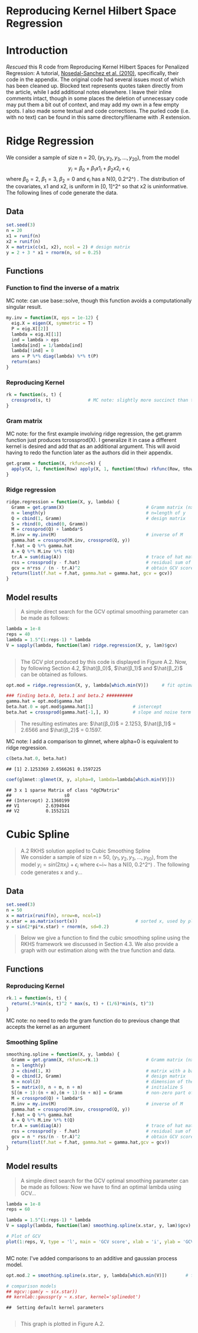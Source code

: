 # Reproducing Kernel Hilbert Space Regression

# Introduction
*Rescued* this R code from Reproducing Kernel Hilbert Spaces for Penalized Regression: A tutorial, [Nosedal-Sanchez et al. (2010)](http://www.tandfonline.com/doi/abs/10.1080/00031305.2012.678196), specifically, their code in the appendix.  The original code had several issues most of which has been cleaned up. Blocked text represents quotes taken directly from the article, while I add additional notes elsewhere. I leave their inline comments intact, though in some places the deletion of unnecessary code may put them a bit out of context, and may add my own in a few empty spots.  I also made some textual and code corrections.  The purled code (i.e. with no text) can be found in this same directory/filename with .R extension.

# Ridge Regression

>
We consider a sample of size n = 20, ($y_1, y_2, y_3, ..., y_{20}$), from the model
$$ y_i = β_0 + β_1x1_i + β_2x2_i + ϵ_i $$
where $β_0 = 2$, $β_1 = 3$, $β_2 = 0$ and $ϵ_i$ has a N(0, 0.2^2^) . The distribution of the covariates, x1 and
x2, is uniform in [0, 1]^2^ so that x2 is uninformative. The following lines of code generate the data.

## Data

```r
set.seed(3)
n = 20
x1 = runif(n)
x2 = runif(n)
X = matrix(c(x1, x2), ncol = 2) # design matrix
y = 2 + 3 * x1 + rnorm(n, sd = 0.25)
```

## Functions
### Function to find the inverse of a matrix

MC note: can use base::solve, though this function avoids a computationally singular result.


```r
my.inv = function(X, eps = 1e-12) {
  eig.X = eigen(X, symmetric = T)
  P = eig.X[[2]] 
  lambda = eig.X[[1]] 
  ind = lambda > eps
  lambda[ind] = 1/lambda[ind] 
  lambda[!ind] = 0
  ans = P %*% diag(lambda) %*% t(P)
  return(ans)
}
```

### Reproducing Kernel

```r
rk = function(s, t) {
  crossprod(s, t)              # MC note: slightly more succinct than the original double loop; also sum(s*t)
} 
```


### Gram matrix
MC note: for the first example involving ridge regression, the get.gramm function just produces tcrossprod(X).  I generalize it in case a different kernel is desired and add that as an additional argument.  This will avoid having to redo the function later as the authors did in their appendix.


```r
get.gramm = function(X, rkfunc=rk) {
  apply(X, 1, function(Row) apply(X, 1, function(tRow) rkfunc(Row, tRow)))  
}
```


### Ridge regression


```r
ridge.regression = function(X, y, lambda) {
  Gramm = get.gramm(X)                               # Gramm matrix (nxn)
  n = length(y)                                      # n=length of y
  Q = cbind(1, Gramm)                                # design matrix
  S = rbind(0, cbind(0, Gramm))
  M = crossprod(Q) + lambda*S
  M.inv = my.inv(M)                                  # inverse of M
  gamma.hat = crossprod(M.inv, crossprod(Q, y))
  f.hat = Q %*% gamma.hat
  A = Q %*% M.inv %*% t(Q)
  tr.A = sum(diag(A))                                # trace of hat matrix
  rss = crossprod(y - f.hat)                         # residual sum of squares
  gcv = n*rss / (n - tr.A)^2                         # obtain GCV score
  return(list(f.hat = f.hat, gamma.hat = gamma.hat, gcv = gcv))
}
```

## Model results

> A simple direct search for the GCV optimal smoothing parameter can be made as follows:




```r
lambda = 1e-8
reps = 40
lambda = 1.5^(1:reps-1) * lambda
V = sapply(lambda, function(lam) ridge.regression(X, y, lam)$gcv)
```

<img src="RKHSReg_files/figure-html/unnamed-chunk-7-1.png" title="" alt="" style="display: block; margin: auto;" />



> The GCV plot produced by this code is displayed in Figure A.2. Now, by following Section 4.2, $\hat{β_0}$, $\hat{β_1}$ and $\hat{β_2}$ can be obtained as follows.


```r
opt.mod = ridge.regression(X, y, lambda[which.min(V)])     # fit optimal model

### finding beta.0, beta.1 and beta.2 ##########
gamma.hat = opt.mod$gamma.hat
beta.hat.0 = opt.mod$gamma.hat[1]               # intercept
beta.hat = crossprod(gamma.hat[-1,], X)         # slope and noise term coefficients
```

> The resulting estimates are: $\hat{β_0}$ = 2.1253, $\hat{β_1}$ = 2.6566 and $\hat{β_2}$ = 0.1597.

MC note: I add a comparison to glmnet, where alpha=0 is equivalent to ridge regression.


```r
c(beta.hat.0, beta.hat)
```

```
## [1] 2.1253369 2.6566261 0.1597225
```

```r
coef(glmnet::glmnet(X, y, alpha=0, lambda=lambda[which.min(V)]))
```

```
## 3 x 1 sparse Matrix of class "dgCMatrix"
##                    s0
## (Intercept) 2.1360199
## V1          2.6394944
## V2          0.1552121
```


# Cubic Spline

> A.2 RKHS solution applied to Cubic Smoothing Spline <br>
We consider a sample of size n = 50, ($y_1, y_2, y_3, ..., y_{50}$), from the model 
$y_i = sin(2πx_i) + ϵ_i$ where ϵ~i~ has a N(0, 0.2^2^) . The following code generates x
and y...

## Data 

```r
set.seed(3)
n = 50
x = matrix(runif(n), nrow=n, ncol=1)
x.star = as.matrix(sort(x))                      # sorted x, used by plot
y = sin(2*pi*x.star) + rnorm(n, sd=0.2)
```


> Below we give a function to find the cubic smoothing spline using the RKHS
framework we discussed in Section 4.3. We also provide a graph with our
estimation along with the true function and data.

## Functions

### Reproducing Kernel


```r
rk.1 = function(s, t) {
  return(.5*min(s, t)^2 * max(s, t) + (1/6)*min(s, t)^3)
}
```


MC note: no need to redo the gram function do to previous change that accepts the kernel as an argument

### Smoothing Spline

```r
smoothing.spline = function(X, y, lambda) {
  Gramm = get.gramm(X, rkfunc=rk.1)                  # Gramm matrix (nxn)
  n = length(y)
  J = cbind(1, X)                                    # matrix with a basis for the null space of the penalty; MC note:, never name anything T (True) or t (transpose)!
  Q = cbind(J, Gramm)                                # design matrix
  m = ncol(J)                                        # dimension of the null space of the penalty
  S = matrix(0, n + m, n + m)                        # initialize S
  S[(m + 1):(n + m),(m + 1):(n + m)] = Gramm         # non-zero part of S
  M = crossprod(Q) + lambda*S
  M.inv = my.inv(M)                                  # inverse of M
  gamma.hat = crossprod(M.inv, crossprod(Q, y))
  f.hat = Q %*% gamma.hat
  A = Q %*% M.inv %*% t(Q)
  tr.A = sum(diag(A))                                # trace of hat matrix
  rss = crossprod(y - f.hat)                         # residual sum of squares
  gcv = n * rss/(n - tr.A)^2                         # obtain GCV score
  return(list(f.hat = f.hat, gamma.hat = gamma.hat,gcv = gcv))
}
```


## Model results
> A simple direct search for the GCV optimal smoothing parameter can be made as follows:
Now we have to find an optimal lambda using GCV...


```r
lambda = 1e-8
reps = 60

lambda = 1.5^(1:reps-1) * lambda
V = sapply(lambda, function(lam) smoothing.spline(x.star, y, lam)$gcv)

# Plot of GCV
plot(1:reps, V, type = 'l', main = 'GCV score', xlab = 'i', ylab = 'GCV', bty='n') 
```

<img src="RKHSReg_files/figure-html/unnamed-chunk-13-1.png" title="" alt="" style="display: block; margin: auto;" />

MC note: I've added comparisons to an additive and gaussian process model.


```r
opt.mod.2 = smoothing.spline(x.star, y, lambda[which.min(V)])       # fit optimal model

# comparison models
## mgcv::gam(y ~ s(x.star))
## kernlab::gausspr(y ~ x.star, kernel='splinedot')
```

```
##  Setting default kernel parameters
```

<img src="RKHSReg_files/figure-html/unnamed-chunk-14-1.png" title="" alt="" style="display: block; margin: auto;" />

> This graph is plotted in Figure A.2.
